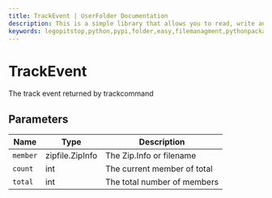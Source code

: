```yaml
---
title: TrackEvent | UserFolder Documentation
description: This is a simple library that allows you to read, write and create files within your own folder inside the user folder `C:/User/USER/.python/PACKAGE_ID`
keywords: legopitstop,python,pypi,folder,easy,filemanagment,pythonpackage,userfolder
---
```


# TrackEvent

The track event returned by trackcommand

## Parameters

| Name     | Type            | Description                 |
| -------- | --------------- | --------------------------- |
| `member` | zipfile.ZipInfo | The Zip.Info or filename    |
| `count`  | int             | The current member of total |
| `total`  | int             | The total number of members |
